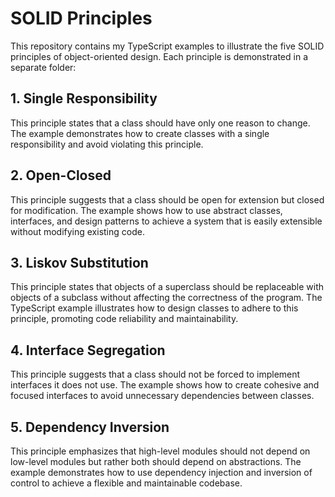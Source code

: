 # SOLID Principles

This repository contains my TypeScript examples to illustrate the five SOLID principles of object-oriented design. Each principle is demonstrated in a separate folder:

## 1. Single Responsibility

This principle states that a class should have only one reason to change. The example demonstrates how to create classes with a single responsibility and avoid violating this principle.

## 2. Open-Closed

This principle suggests that a class should be open for extension but closed for modification. The example shows how to use abstract classes, interfaces, and design patterns to achieve a system that is easily extensible without modifying existing code.

## 3. Liskov Substitution

This principle states that objects of a superclass should be replaceable with objects of a subclass without affecting the correctness of the program. The TypeScript example illustrates how to design classes to adhere to this principle, promoting code reliability and maintainability.

## 4. Interface Segregation

This principle suggests that a class should not be forced to implement interfaces it does not use. The example shows how to create cohesive and focused interfaces to avoid unnecessary dependencies between classes.

## 5. Dependency Inversion

This principle emphasizes that high-level modules should not depend on low-level modules but rather both should depend on abstractions. The example demonstrates how to use dependency injection and inversion of control to achieve a flexible and maintainable codebase.
